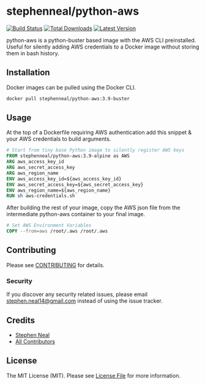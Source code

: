# stephenneal/python-aws

[![Build Status](https://travis-ci.com/sfneal/python-aws.svg?branch=master&style=flat-square)](https://travis-ci.com/sfneal/python-aws)
[![Total Downloads](https://img.shields.io/docker/pulls/stephenneal/python-aws?style=flat-square)](https://hub.docker.com/r/stephenneal/python-aws)
[![Latest Version](https://img.shields.io/docker/v/stephenneal/python-aws?sort=semver&style=flat-square)](https://hub.docker.com/r/stephenneal/python-aws)

python-aws is a python-buster based image with the AWS CLI preinstalled.  Useful for silently adding AWS credentials to a Docker image without storing them in bash history. 

## Installation

Docker images can be pulled using the Docker CLI.

```bash
docker pull stephenneal/python-aws:3.9-buster
```

## Usage

At the top of a Dockerfile requiring AWS authentication add this snippet & your AWS credentials to build arguments.

```dockerfile
# Start from tiny base Python image to silently register AWS keys
FROM stephenneal/python-aws:3.9-alpine as AWS
ARG aws_access_key_id
ARG aws_secret_access_key
ARG aws_region_name
ENV aws_access_key_id=${aws_access_key_id}
ENV aws_secret_access_key=${aws_secret_access_key}
ENV aws_region_name=${aws_region_name}
RUN sh aws-credentials.sh
```

After building the rest of your image, copy the AWS json file from the intermediate python-aws container to your final image.

```dockerfile
# Set AWS Environment Variables
COPY --from=aws /root/.aws /root/.aws
```

## Contributing

Please see [CONTRIBUTING](CONTRIBUTING.md) for details.

### Security

If you discover any security related issues, please email stephen.neal14@gmail.com instead of using the issue tracker.

## Credits

- [Stephen Neal](https://github.com/sfneal)
- [All Contributors](../../contributors)

## License

The MIT License (MIT). Please see [License File](LICENSE.md) for more information.
